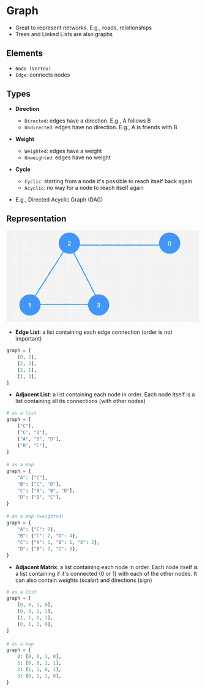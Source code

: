 # Graph

- Great to represent networks. E.g., roads, relationships
- Trees and Linked Lists are also graphs

## Elements

- `Node (Vertex)`
- `Edge`: connects nodes

## Types

- **Direction**
  - `Directed`: edges have a direction. E.g., A follows B
  - `Undirected`: edges have no direction. E.g., A is friends with B
- **Weight**
  - `Weighted`: edges have a weight
  - `Unweighted`: edges have no weight
- **Cycle**
  - `Cyclic`: starting from a node it's possible to reach itself back again
  - `Acyclic`: no way for a node to reach itself again

- E.g., Directed Acyclic Graph (DAG)

## Representation

![Graph](graph.png)

- **Edge List**: a list containing each edge connection (order is not important)

```python
graph = [
    [0, 2],
    [2, 3],
    [2, 1],
    [1, 3],
]
```

- **Adjacent List**: a list containing each node in order. Each node itself is a list containing all its connections (with other nodes)

```python
# as a list
graph = [
    ["C"],
    ["C", "D"],
    ["A", "B", "D"],
    ["B", "C"],
]

# as a map
graph = {
    "A": ["C"],
    "B": ["C", "D"],
    "C": ["A", "B", "D"],
    "D": ["B", "C"],
}

# as a map (weighted)
graph = {
    "A": {"C": 2},
    "B": {"C": 2, "D": 4},
    "C": {"A": 1, "B": 1, "D": 2},
    "D": {"B": 7, "C": 5},
}
```

- **Adjacent Matrix**: a list containing each node in order. Each node itself is a list containing if it's connected (0 or 1) with each of the other nodes. It can also contain weights (scalar) and directions (sign)

```python
# as a list
graph = [
    [0, 0, 1, 0],
    [0, 0, 1, 1],
    [1, 1, 0, 1],
    [0, 1, 1, 0],
]

# as a map
graph = {
    0: [0, 0, 1, 0],
    1: [0, 0, 1, 1],
    2: [1, 1, 0, 1],
    3: [0, 1, 1, 0],
}
```
